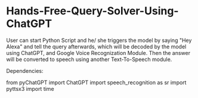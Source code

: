 # Hands-Free-Query-Solver-Using-ChatGPT
User can start Python Script and he/ she triggers the model by saying "Hey Alexa" and tell the query afterwards, which will be decoded by the model using ChatGPT, and Google Voice Recognization Module. Then the answer will be converted to speech using another Text-To-Speech module.

Dependencies:

from pyChatGPT import ChatGPT
import speech_recognition as sr
import pyttsx3
import time
